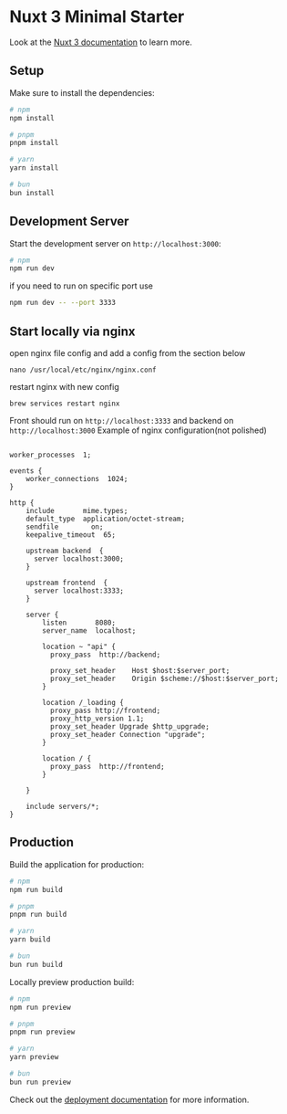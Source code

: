 # Nuxt 3 Minimal Starter

Look at the [Nuxt 3 documentation](https://nuxt.com/docs/getting-started/introduction) to learn more.

## Setup

Make sure to install the dependencies:

```bash
# npm
npm install

# pnpm
pnpm install

# yarn
yarn install

# bun
bun install
```

## Development Server

Start the development server on `http://localhost:3000`:

```bash
# npm
npm run dev
```

if you need to run on specific port use
```bash
npm run dev -- --port 3333
```

## Start locally via nginx

open nginx file config and add a config from the section below
```
nano /usr/local/etc/nginx/nginx.conf
```

restart nginx with new config
```
brew services restart nginx
```

Front should run on `http://localhost:3333` and backend on `http://localhost:3000` Example of nginx configuration(not polished)
```

worker_processes  1;

events {
    worker_connections  1024;
}

http {
    include       mime.types;
    default_type  application/octet-stream;
    sendfile        on;
    keepalive_timeout  65;

    upstream backend  {
      server localhost:3000;
    }

    upstream frontend  {
      server localhost:3333;
    }

    server {
        listen       8080;
        server_name  localhost;

        location ~ "api" {
          proxy_pass  http://backend;

          proxy_set_header    Host $host:$server_port;
          proxy_set_header    Origin $scheme://$host:$server_port;
        }

        location /_loading {
          proxy_pass http://frontend;
          proxy_http_version 1.1;
          proxy_set_header Upgrade $http_upgrade;
          proxy_set_header Connection "upgrade";
        }

        location / {
          proxy_pass  http://frontend;
        }

    }

    include servers/*;
}

```



## Production

Build the application for production:

```bash
# npm
npm run build

# pnpm
pnpm run build

# yarn
yarn build

# bun
bun run build
```

Locally preview production build:

```bash
# npm
npm run preview

# pnpm
pnpm run preview

# yarn
yarn preview

# bun
bun run preview
```

Check out the [deployment documentation](https://nuxt.com/docs/getting-started/deployment) for more information.
